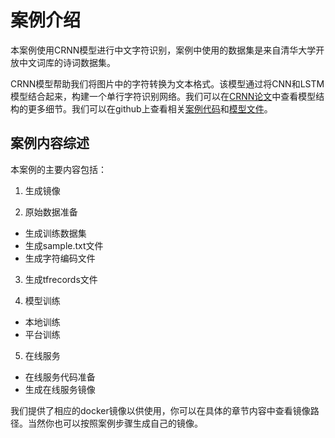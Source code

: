 

# 案例介绍
本案例使用CRNN模型进行中文字符识别，案例中使用的数据集是来自清华大学开放中文词库的诗词数据集。


CRNN模型帮助我们将图片中的字符转换为文本格式。该模型通过将CNN和LSTM模型结合起来，构建一个单行字符识别网络。我们可以在[CRNN论文](http://arxiv.org/abs/1507.05717)中查看模型结构的更多细节。我们可以在github上查看相关[案例代码](https://github.com/ucloud/uai-sdk/tree/master/examples/tensorflow/inference/crnn)和[模型文件](https://github.com/ucloud/uai-sdk/tree/master/examples/tensorflow/train/crnn)。

## 案例内容综述
本案例的主要内容包括：

1. 生成镜像

2. 原始数据准备

  * 生成训练数据集
  * 生成sample.txt文件
  * 生成字符编码文件

3. 生成tfrecords文件

4. 模型训练

  * 本地训练
  * 平台训练

5. 在线服务
  * 在线服务代码准备
  * 生成在线服务镜像

我们提供了相应的docker镜像以供使用，你可以在具体的章节内容中查看镜像路径。当然你也可以按照案例步骤生成自己的镜像。

